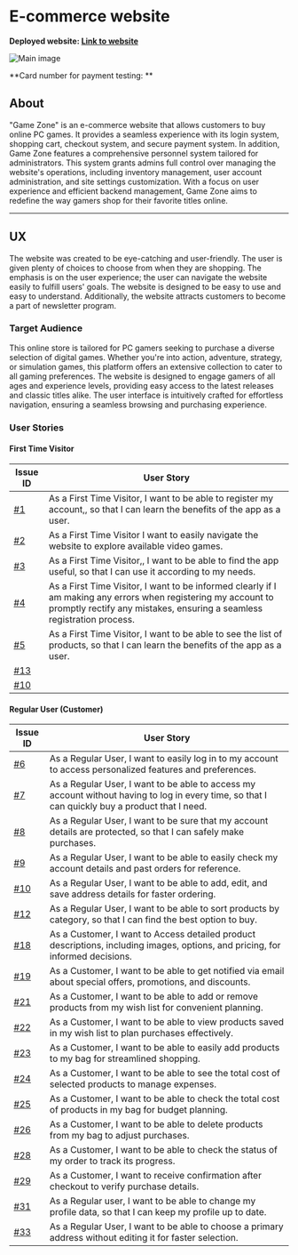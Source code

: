 # E-commerce website

**Deployed website: [Link to website](#)**


![Main image](#)

**Card number for payment testing: **
## About

"Game Zone" is an e-commerce website that allows customers to buy online PC games. It provides a seamless experience with its login system, shopping cart, checkout system, and secure payment system. In addition, Game Zone features a comprehensive personnel system tailored for administrators. This system grants admins full control over managing the website's operations, including inventory management, user account administration, and site settings customization. With a focus on user experience and efficient backend management, Game Zone aims to redefine the way gamers shop for their favorite titles online.

---
## UX

The website was created to be eye-catching and user-friendly. The user is given plenty of choices to choose from when they are shopping. The emphasis is on the user experience; the user can navigate the website easily to fulfill users' goals. The website is designed to be easy to use and easy to understand. Additionally, the website attracts customers to become a part of newsletter program.

### Target Audience

This online store is tailored for PC gamers seeking to purchase a diverse selection of digital games. Whether you're into action, adventure, strategy, or simulation games, this platform offers an extensive collection to cater to all gaming preferences. The website is designed to engage gamers of all ages and experience levels, providing easy access to the latest releases and classic titles alike. The user interface is intuitively crafted for effortless navigation, ensuring a seamless browsing and purchasing experience.

### User Stories

#### First Time Visitor

| Issue ID    | User Story |
|-------------|-------------|
|[#1](https://github.com/aleksandrasucho/game-zone/issues/1)| As a First Time Visitor, I want to be able to register my account,, so that I can learn the benefits of the app as a user. |
|[#2](https://github.com/aleksandrasucho/game-zone/issues/2)|As a First Time Visitor I want to easily navigate the website to explore available video games.|
|[#3](https://github.com/aleksandrasucho/game-zone/issues/3)|As a First Time Visitor,, I want to be able to find the app useful, so that I can use it according to my needs.|
|[#4](https://github.com/aleksandrasucho/game-zone/issues/4)|As a First Time Visitor, I want to be informed clearly if I am making any errors when registering my account to promptly rectify any mistakes, ensuring a seamless registration process.|
|[#5](https://github.com/aleksandrasucho/game-zone/issues/5)|As a First Time Visitor, I want to be able to see the list of products, so that I can learn the benefits of the app as a user.|
|[#13]()||
|[#10]()||

#### Regular User (Customer)

| Issue ID    | User Story |
|-------------|-------------|
| [#6](https://github.com/aleksandrasucho/game-zone/issues/6) | As a Regular User, I want to easily log in to my account to access personalized features and preferences.|
| [#7](https://github.com/aleksandrasucho/game-zone/issues/7) |  As a Regular User, I want to be able to access my account without having to log in every time, so that I can quickly buy a product that I need.|
| [#8](https://github.com/aleksandrasucho/game-zone/issues/8) | As a Regular User, I want to be sure that my account details are protected, so that I can safely make purchases. |
| [#9](https://github.com/aleksandrasucho/game-zone/issues/9) |As a Regular User, I want to be able to easily check my account details and past orders for reference.|
| [#10](https://github.com/aleksandrasucho/game-zone/issues/10) |As a Regular User, I want to be able to add, edit, and save address details for faster ordering.|
| [#12](https://github.com/aleksandrasucho/game-zone/issues/12) | As a Regular User, I want to be able to sort products by category, so that I can find the best option to buy.|
| [#18](https://github.com/aleksandrasucho/game-zone/issues/18) | As a Customer, I want to Access detailed product descriptions, including images, options, and pricing, for informed decisions. |
| [#19](https://github.com/aleksandrasucho/game-zone/issues/19) |As a Customer, I want to be able to get notified via email about special offers, promotions, and discounts.|
| [#21](https://github.com/aleksandrasucho/game-zone/issues/21) |As a Customer, I want to be able to add or remove products from my wish list for convenient planning.|
| [#22](https://github.com/aleksandrasucho/game-zone/issues/22) |As a Customer, I want to be able to view products saved in my wish list to plan purchases effectively.|
| [#23](https://github.com/aleksandrasucho/game-zone/issues/23) |As a Customer, I want to be able to easily add products to my bag for streamlined shopping.|
| [#24](https://github.com/aleksandrasucho/game-zone/issues/24) |As a Customer, I want to be able to see the total cost of selected products to manage expenses.|
| [#25](https://github.com/aleksandrasucho/game-zone/issues/25) |As a Customer, I want to be able to check the total cost of products in my bag for budget planning.|
| [#26](https://github.com/aleksandrasucho/game-zone/issues/26) |As a Customer, I want to be able to delete products from my bag to adjust purchases.|
| [#28](https://github.com/aleksandrasucho/game-zone/issues/28) |As a Customer, I want to be able to check the status of my order to track its progress.|
| [#29](https://github.com/aleksandrasucho/game-zone/issues/29) |As a Customer, I want to receive confirmation after checkout to verify purchase details.|
| [#31](https://github.com/aleksandrasucho/game-zone/issues/31) |As a Regular user, I want to be able to change my profile data, so that I can keep my profile up to date.|
| [#33](https://github.com/aleksandrasucho/game-zone/issues/33) |As a Regular User, I want to be able to choose a primary address without editing it for faster selection.|



